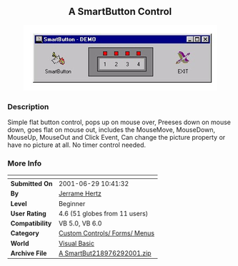 ﻿<div align="center">

## A SmartButton Control

<img src="PIC20016291150426749.jpg">
</div>

### Description

Simple flat button control, pops up on mouse over, Preeses down on mouse down, goes flat on mouse out, includes the MouseMove, MouseDown, MouseUp, MouseOut and Click Event, Can change the picture property or have no picture at all. No timer control needed.
 
### More Info
 


<span>             |<span>
---                |---
**Submitted On**   |2001-06-29 10:41:32
**By**             |[Jerrame Hertz](https://github.com/Planet-Source-Code/PSCIndex/blob/master/ByAuthor/jerrame-hertz.md)
**Level**          |Beginner
**User Rating**    |4.6 (51 globes from 11 users)
**Compatibility**  |VB 5\.0, VB 6\.0
**Category**       |[Custom Controls/ Forms/  Menus](https://github.com/Planet-Source-Code/PSCIndex/blob/master/ByCategory/custom-controls-forms-menus__1-4.md)
**World**          |[Visual Basic](https://github.com/Planet-Source-Code/PSCIndex/blob/master/ByWorld/visual-basic.md)
**Archive File**   |[A SmartBut218976292001\.zip](https://github.com/Planet-Source-Code/jerrame-hertz-a-smartbutton-control__1-24559/archive/master.zip)








